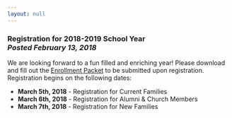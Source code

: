 ```yaml
---
layout: null
---
```


<h3 class="ui header">
  Registration for 2018-2019 School Year
  <div class="sub header">
    <i>Posted February 13, 2018</i>
  </div>
</h3>

<p>
  We are looking forward to a fun filled and enriching year! Please download and fill out the
  <a href="{{ site.baseurl }}/assets/forms/COH Enrollment Packet 2018 - 2019.pdf">Enrollment Packet</a>
  to be submitted upon registration.  Registration begins on the following dates:
</p>

- <b>March 5th, 2018</b> - Registration for Current Families
- <b>March 6th, 2018</b> - Registration for Alumni & Church Members
- <b>March 7th, 2018</b> - Registration for New Families


